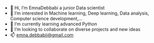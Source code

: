 - 👋 Hi, I’m EmnaDebbabi a junior Data scientist
- 👀 I’m interested in Machine learning, Deep learning, Data analysis, Computer science development,...
- 🌱 I’m currently learning advanced Python
- 💞️ I’m looking to collaborate on diverse projects and new ideas
- 📫 emna.debbabii@gmail.com

<!---
EmnaDebbabi/EmnaDebbabi is a ✨ special ✨ repository because its `README.md` (this file) appears on your GitHub profile.
You can click the Preview link to take a look at your changes.
--->

